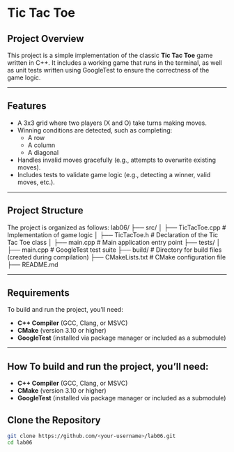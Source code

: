 # Tic Tac Toe

## Project Overview
This project is a simple implementation of the classic **Tic Tac Toe** game written in C++. It includes a working game that runs in the terminal, as well as unit tests written using GoogleTest to ensure the correctness of the game logic.

---

## Features
- A 3x3 grid where two players (X and O) take turns making moves.
- Winning conditions are detected, such as completing:
  - A row
  - A column
  - A diagonal
- Handles invalid moves gracefully (e.g., attempts to overwrite existing moves).
- Includes tests to validate game logic (e.g., detecting a winner, valid moves, etc.).

---

## Project Structure
The project is organized as follows:
lab06/ ├── src/ │ ├── TicTacToe.cpp # Implementation of game logic │ ├── TicTacToe.h # Declaration of the Tic Tac Toe class │ ├── main.cpp # Main application entry point ├── tests/ │ ├── main.cpp # GoogleTest test suite ├── build/ # Directory for build files (created during compilation) ├── CMakeLists.txt # CMake configuration file ├── README.md 

---

## Requirements
To build and run the project, you’ll need:
- **C++ Compiler** (GCC, Clang, or MSVC)
- **CMake** (version 3.10 or higher)
- **GoogleTest** (installed via package manager or included as a submodule)

---

## How To build and run the project, you’ll need:
- **C++ Compiler** (GCC, Clang, or MSVC)
- **CMake** (version 3.10 or higher)
- **GoogleTest** (installed via package manager or included as a submodule)

## Clone the Repository
```bash
git clone https://github.com/<your-username>/lab06.git
cd lab06

